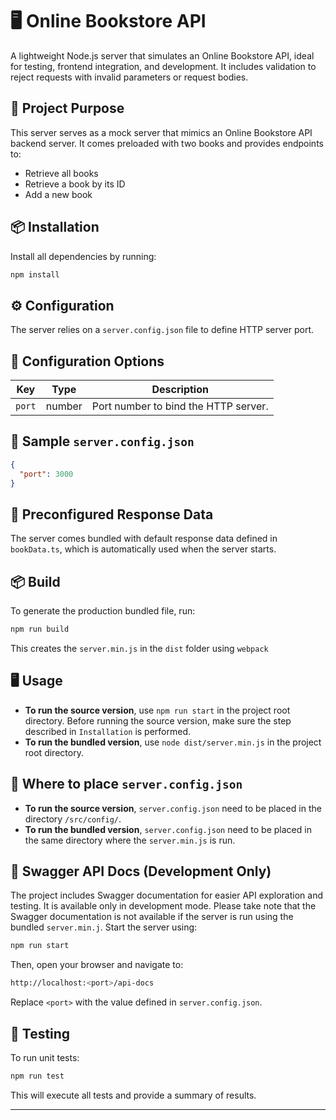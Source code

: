 # 🖥️ Online Bookstore API

A lightweight Node.js server that simulates an Online Bookstore API, ideal for testing, frontend integration, and development. It includes validation to reject requests with invalid parameters or request bodies.


## 📁 Project Purpose

This server serves as a mock server that mimics an Online Bookstore API backend server. It comes preloaded with two books and provides endpoints to: 

- Retrieve all books
- Retrieve a book by its ID
- Add a new book

## 📦 Installation
Install all dependencies by running:

```bash
npm install
```

## ⚙️ Configuration

The server relies on a `server.config.json` file to define HTTP server port.


## 🧰 Configuration Options

| Key            | Type    | Description                                                                             |
| -------------- | ------- | --------------------------------------------------------------------------------------- |
| `port`         | number  | Port number to bind the HTTP server. |

## 📄 Sample `server.config.json`

```json
{
  "port": 3000
}
```


## 📄 Preconfigured Response Data
The server comes bundled with default response data defined in `bookData.ts`, which is automatically used when the server starts.


## 📦 Build

To generate the production bundled file, run:

```bash
npm run build
```

This creates the `server.min.js` in the `dist` folder using `webpack`


## 🖥️ Usage

* **To run the source version**, use `npm run start` in the project root directory. Before running the source version, make sure the step described in `Installation` is performed.
* **To run the bundled version**, use `node dist/server.min.js` in the project root directory.


## 📁 Where to place `server.config.json`

* **To run the source version**, `server.config.json` need to be placed in the directory `/src/config/`.
* **To run the bundled version**, `server.config.json` need to be placed in the same directory where the `server.min.js` is run.

## 📘 Swagger API Docs (Development Only)

The project includes Swagger documentation for easier API exploration and testing. It is available only in development mode. Please take note that the Swagger documentation is not available if the server is run using the bundled `server.min.j`. Start the server using:

```bash
npm run start
```

Then, open your browser and navigate to:

```bash
http://localhost:<port>/api-docs
```

Replace `<port>` with the value defined in `server.config.json`.

## 🧪 Testing
To run unit tests:

```bash
npm run test
```

This will execute all tests and provide a summary of results.

---